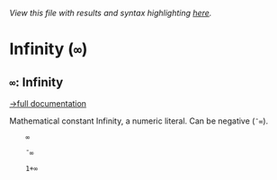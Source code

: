 *View this file with results and syntax highlighting [here](https://mlochbaum.github.io/BQN/help/infinity.html).*

# Infinity (`∞`)

## `∞`: Infinity
[→full documentation](../doc/token.md#numbers)

Mathematical constant Infinity, a numeric literal. Can be negative (`¯∞`).


        ∞

        ¯∞

        1+∞
